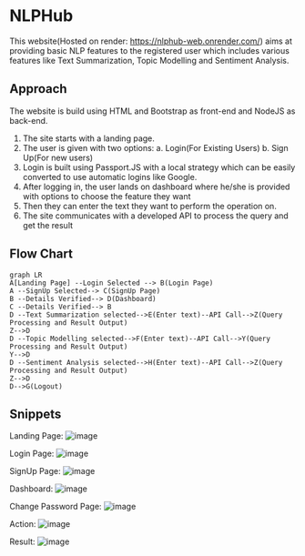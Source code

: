 # NLPHub
This website(Hosted on render: https://nlphub-web.onrender.com/) aims at providing basic NLP features to the registered user which includes various features like Text Summarization, Topic Modelling and Sentiment Analysis.


## Approach

The website is build using HTML and Bootstrap as front-end and NodeJS as back-end. 
1. The site starts with a landing page.
2. The user is given with two options:
			  a. Login(For Existing Users)
			  b. Sign Up(For new users)
3. Login is built using Passport.JS with a local strategy which can be easily converted to use automatic  logins like Google.
4. After logging in, the user lands on dashboard where he/she is provided with options to choose the feature they want
5. Then they can enter the text they want to perform the operation on.
6. The site communicates with a developed API to process the query and get the result



## Flow Chart
```mermaid
graph LR
A[Landing Page] --Login Selected --> B(Login Page)
A --SignUp Selected--> C(SignUp Page)
B --Details Verified--> D(Dashboard)
C --Details Verified--> B
D --Text Summarization selected-->E(Enter text)--API Call-->Z(Query Processing and Result Output)
Z-->D
D --Topic Modelling selected-->F(Enter text)--API Call-->Y(Query Processing and Result Output)
Y-->D
D --Sentiment Analysis selected-->H(Enter text)--API Call-->Z(Query Processing and Result Output)
Z-->D
D-->G(Logout)
```
## Snippets
Landing Page:
![image](https://user-images.githubusercontent.com/100020768/208232586-2a0eb81b-5be9-4e96-9a1c-7be899b39212.png)

Login Page:
![image](https://user-images.githubusercontent.com/100020768/208232658-d6756a3b-d77c-4586-87b2-d46eeb2e5c24.png)

SignUp Page:
![image](https://user-images.githubusercontent.com/100020768/208233310-ab078962-4f87-48ba-86dd-6b5361a66ac2.png)

Dashboard:
![image](https://user-images.githubusercontent.com/100020768/208233084-c7e3902b-c8f9-4c9d-8749-0b5fb4b92dd1.png)

Change Password Page:
![image](https://user-images.githubusercontent.com/100020768/208233099-47d0a484-ae7f-46cc-b629-efc17b9d48ca.png)

Action:
![image](https://user-images.githubusercontent.com/100020768/208233115-bca397bc-e8e4-4155-8471-72470a8854ea.png)

Result:
![image](https://user-images.githubusercontent.com/100020768/208233288-452e491c-bb2f-4972-aa8e-c496c353c713.png)


